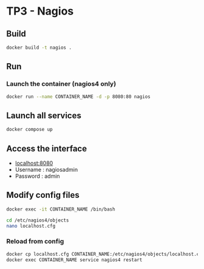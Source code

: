 # TP3 - Nagios


## Build

```bash
docker build -t nagios .
```

## Run

### Launch the container (nagios4 only)

```bash
docker run --name CONTAINER_NAME -d -p 8080:80 nagios 
```

## Launch all services

```bash
docker compose up
```

## Access the interface

- [localhost:8080](http://localhost:8080/nagios4/)
- Username : nagiosadmin
- Password : admin

## Modify config files

```bash
docker exec -it CONTAINER_NAME /bin/bash
```

```bash
cd /etc/nagios4/objects
nano localhost.cfg
```

### Reload from config

```bash
docker cp localhost.cfg CONTAINER_NAME:/etc/nagios4/objects/localhost.cfg
docker exec CONTAINER_NAME service nagios4 restart
```

